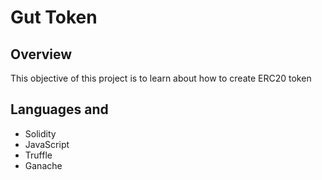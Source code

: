 # Gut Token

## Overview

This objective of this project is to learn about how to create ERC20 token

## Languages and 

- Solidity
- JavaScript
- Truffle
- Ganache
